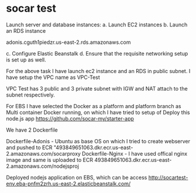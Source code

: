 # socar test
Launch server and database instances:
a. Launch EC2 instances
b. Launch an RDS instance

adonis.cguth1piedzr.us-east-2.rds.amazonaws.com

c. Configure Elastic Beanstalk
d. Ensure that the requisite networking setup is set up as well.

For the above task I have launch ec2 instance and an RDS in public subnet. I have setup the VPC name as VPC-Test

VPC Test has 3 public and 3 private subnet with IGW and NAT attach to the subnet respectively.

For EBS I have selected the Docker as a platform and platform branch as Multi container Docker running, on which I have tried to setup of Deploy this node.js app https://github.com/socar-my/starter-app

We have 2 Dockerfile

Dockerfile-Adonis - Ubuntu as base OS on which I tried to create webserver and pushed to ECR "493849651063.dkr.ecr.us-east-2.amazonaws.com/socarproxy
Dockerfile-Nginx - I have used offical nginx image and same is uploaded to ECR 493849651063.dkr.ecr.us-east-2.amazonaws.com/nodejsproj

Deployed nodejs application on EBS, which can be access http://socartest-env.eba-pnfm2zrh.us-east-2.elasticbeanstalk.com/
